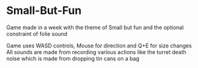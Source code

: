 # Small-But-Fun
Game made in a week with the theme of Small but fun and the optional constraint of folie sound

Game uses WASD controls, Mouse for direction and Q+E for size changes
All sounds are made from recording various actions like the turret death noise which is made from dropping tin cans on a bag
